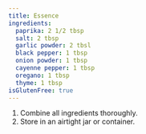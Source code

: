 ```yaml
---
title: Essence
ingredients:
  paprika: 2 1/2 tbsp
  salt: 2 tbsp
  garlic powder: 2 tbsl
  black pepper: 1 tbsp
  onion powder: 1 tbsp
  cayenne pepper: 1 tbsp
  oregano: 1 tbsp
  thyme: 1 tbsp
isGlutenFree: true
---
```


1. Combine all ingredients thoroughly.
2. Store in an airtight jar or container.
